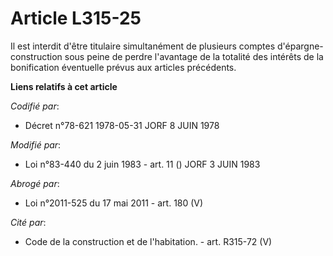 # Article L315-25

Il est interdit d'être titulaire simultanément de plusieurs comptes d'épargne-construction sous peine de perdre l'avantage de
la totalité des intérêts de la bonification éventuelle prévus aux articles précédents.

**Liens relatifs à cet article**

_Codifié par_:

  - Décret n°78-621 1978-05-31 JORF 8 JUIN 1978

_Modifié par_:

  - Loi n°83-440 du 2 juin 1983 - art. 11 () JORF 3 JUIN 1983

_Abrogé par_:

  - Loi n°2011-525 du 17 mai 2011 - art. 180 (V)

_Cité par_:

  - Code de la construction et de l'habitation. - art. R315-72 (V)
